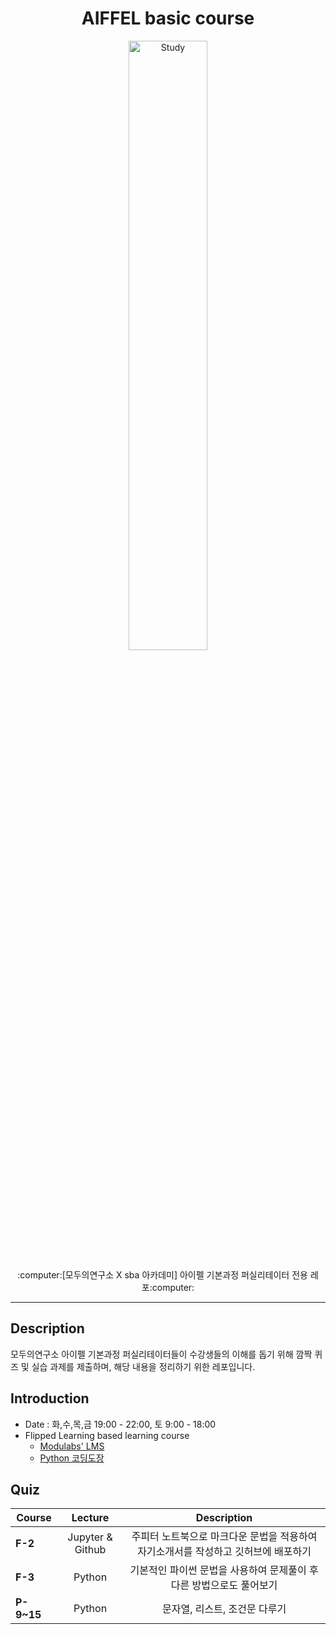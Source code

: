 <h1 align="center">AIFFEL basic course</h1>
<p align="center">
    <img alt="Study" src="https://user-images.githubusercontent.com/53554014/92321063-c8d33400-f061-11ea-893b-044a8d471413.png" width=50% height=50% />
</p>
<p align="center">
  :computer:[모두의연구소 X sba 아카데미] 아이펠 기본과정 퍼실리테이터 전용 레포:computer:
</p>

* * *

## Description
모두의연구소 아이펠 기본과정 퍼실리테이터들이 수강생들의 이해를 돕기 위해 깜짝 퀴즈 및 실습 과제를 제출하며, 해당 내용을 정리하기 위한 레포입니다.

## Introduction
* Date : 화,수,목,금 19:00 - 22:00, 토 9:00 - 18:00
* Flipped Learning based learning course
    * [Modulabs' LMS](https://github.com/seraaaayeo/Modulabs-aiffelbasic/tree/master/Fundamental)
    * [Python 코딩도장](https://github.com/seraaaayeo/Modulabs-aiffelbasic/tree/master/Python_CoingDojang)

## Quiz
|  <center>Course</center> |  <center>Lecture</center> |  <center>Description</center> |  
|:--------|:--------:|:--------:|
|**F-2** | <center>Jupyter & Github</center> | <center>주피터 노트북으로 마크다운 문법을 적용하여 자기소개서를 작성하고 깃허브에 배포하기</center> |
|**F-3** | <center>Python</center> | <center>기본적인 파이썬 문법을 사용하여 문제풀이 후 다른 방법으로도 풀어보기</center> |
|**P-9~15** | <center>Python</center> | <center>문자열, 리스트, 조건문 다루기</center> |

